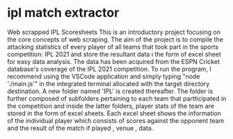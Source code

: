 # ipl match extractor
Web scrapped IPL Scoresheets This is an introductory project focusing on the core concepts of web scraping. The aim of the project is to compile the attacking statistics of every player of all teams that took part in the sports competition: IPL 2021 and store the resultant data i the form of excel sheet for easy data analysis. The data has been acquired from the ESPN Cricket database's coverage of the IPL 2021 competition.  To run the program, I recommend using the VSCode application and simply typing "node './main.js'" in the integrated terminal allocated with the target directory destination. A new folder named 'IPL' is created thereafter. The folder is further composed of subfolders pertaining to each team that partticipated in the competition and inside the latter folders, player stats of the team are stored in the form of excel sheets.
Each excel sheet shows the information of the individual player which consists of scores against the opponent team and the result of the match if played , venue , data. 

